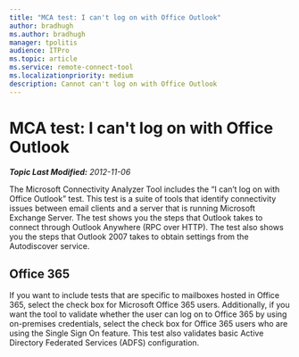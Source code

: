 ```yaml
---
title: "MCA test: I can't log on with Office Outlook"
author: bradhugh
ms.author: bradhugh
manager: tpolitis
audience: ITPro 
ms.topic: article 
ms.service: remote-connect-tool
ms.localizationpriority: medium
description: Cannot can't log on with Office Outlook
---
```



# MCA test: I can't log on with Office Outlook


_**Topic Last Modified:** 2012-11-06_

The Microsoft Connectivity Analyzer Tool includes the “I can’t log on with Office Outlook” test. This test is a suite of tools that identify connectivity issues between email clients and a server that is running Microsoft Exchange Server. The test shows you the steps that Outlook takes to connect through Outlook Anywhere (RPC over HTTP). The test also shows you the steps that Outlook 2007 takes to obtain settings from the Autodiscover service.

<div>

## Office 365

If you want to include tests that are specific to mailboxes hosted in Office 365, select the check box for Microsoft Office 365 users. Additionally, if you want the tool to validate whether the user can log on to Office 365 by using on-premises credentials, select the check box for Office 365 users who are using the Single Sign On feature. This test also validates basic Active Directory Federated Services (ADFS) configuration.

</div>

</div>

<span> </span>

</div>

</div>

</div>

